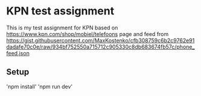 # KPN test assignment

This is my test assignment for KPN based on https://www.kpn.com/shop/mobiel/telefoons page and feed from https://gist.githubusercontent.com/MaxKostenko/cfb308759c6b2c9762e91dadafe70c0e/raw/934bf752550a715712c905330c8db683674fb57c/phone_feed.json

## Setup

'npm install'
'npm run dev'
